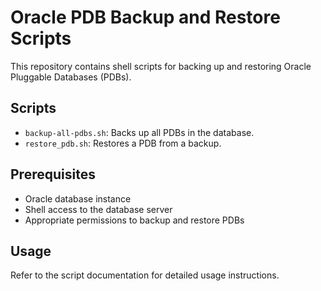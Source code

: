 # Oracle PDB Backup and Restore Scripts

This repository contains shell scripts for backing up and restoring Oracle Pluggable Databases (PDBs).

## Scripts

*   `backup-all-pdbs.sh`: Backs up all PDBs in the database.
*   `restore_pdb.sh`: Restores a PDB from a backup.

## Prerequisites

*   Oracle database instance
*   Shell access to the database server
*   Appropriate permissions to backup and restore PDBs

## Usage

Refer to the script documentation for detailed usage instructions.